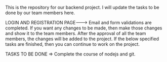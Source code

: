 This is the repository for our backend project.
I will update the tasks to be done by our team members here.

LOGIN AND REGISTRATION PAGE---> Email and form validations are completed.
If you want any changes to be made, then make those changes and show it to the team members.
After the approval of all the team members, the changes will be added to the project.
If the below specified tasks are finished, then you can continue to work on the project.

TASKS TO BE DONE
=> Complete the course of nodejs and git.

